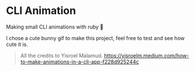 # CLI Animation
Making small CLI animations with ruby 🐇

I chose a cute bunny gif to make this project, feel free to test and see how cute it is.

> All the credits to Yisroel Malamud.
> https://yisroelm.medium.com/how-to-make-animations-in-a-cli-app-f228d925244c
